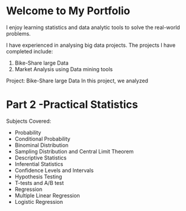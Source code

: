 # Welcome to My Portfolio

I enjoy learning statistics and data analytic tools to solve the real-world problems. 

I have experienced in analysing big data projects. The projects I have completed include:
1. Bike-Share large Data
2. Market Analysis using Data mining tools 

Project: Bike-Share large Data
In this project, we analyzed 

# Part 2 -Practical Statistics 

Subjects Covered:
* Probability
* Conditional Probability
* Binominal Distribution
* Sampling Distribution and Central Limit Theorem
* Descriptive Statistics
* Inferential Statistics
* Confidence Levels and Intervals
* Hypothesis Testing
* T-tests and A/B test
* Regression
* Multiple Linear Regression
* Logistic Regression





